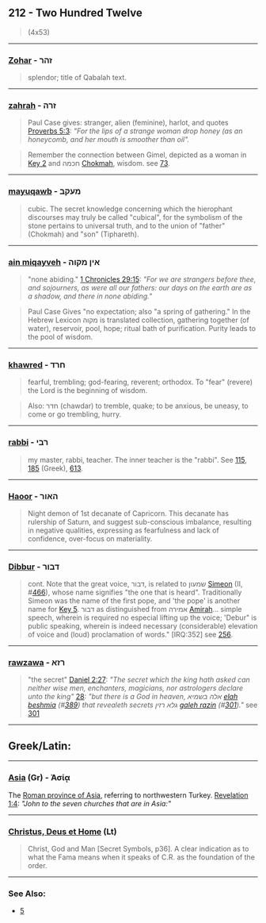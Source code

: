 ## 212 - Two Hundred Twelve
> (4x53)

---

### [Zohar](/keys/ZHR) - זהר
> splendor; title of Qabalah text.

---

### [zahrah](/keys/ZRH) - זרה
> Paul Case gives: stranger, alien (feminine), harlot, and quotes [Proverbs 5:3](http://biblehub.com/proverbs/5-3.htm): *"For the lips of a strange woman drop honey (as an honeycomb, and her mouth is smoother than oil".*

> Remember the connection between Gimel, depicted as a woman in [Key 2](2) and חכמה [Chokmah](/keys/ChKMH), wisdom. see [73](73).

---

### [mayuqawb](/keys/MOQB) - מעקב
> cubic. The secret knowledge concerning which the hierophant discourses may truly be called "cubical", for the symbolism of the stone pertains to universal truth, and to the union of "father" (Chokmah) and "son" (Tiphareth).

---

### [ain miqayveh](/keys/AIN.MQVH) - אין מקוה
> "none abiding." [1 Chronicles 29:15](http://biblehub.com/1_chronicles/29-15.htm): *"For we are strangers before thee, and sojourners, as were all our fathers: our days on the earth are as a shadow, and there in none abiding."*

> Paul Case Gives "no expectation; also "a spring of gathering." In the Hebrew Lexicon מקוה is translated collection, gathering together (of water), reservoir, pool, hope; ritual bath of purification. Purity leads to the pool of wisdom.

---

### [khawred](/keys/ChRD) - חרד
> fearful, trembling; god-fearing, reverent; orthodox. To "fear" (revere) the Lord is the beginning of wisdom.

> Also: חדר (chawdar) to tremble, quake; to be anxious, be uneasy, to come or go trembling, hurry.

---

### [rabbi](/keys/RBI) - רבי
> my master, rabbi, teacher. The inner teacher is the "rabbi". See [115](115), [185](185) (Greek), [613](613).

---

### [Haoor](/keys/HAVR) - האור
> Night demon of 1st decanate of Capricorn. This decanate has rulership of Saturn, and suggest sub-conscious imbalance, resulting in negative qualities, expressing as fearfulness and lack of confidence, over-focus on materiality.

---

### [Dibbur](/keys/DBVR) - דבור
> cont. Note that the great voice, דבור, is related to שמעון [Simeon](/keys/ShMOVN) (II, #[466](466)), whose name signifies "the one that is heard". Traditionally Simeon was the name of the first pope, and 'the pope' is another name for [Key 5](5). דבור as distinguished from אמירה [Amirah](/keys/AMIRH)... simple speech, wherein is required no especial lifting up the voice; 'Debur" is public speaking, wherein is indeed necessary (considerable) elevation of voice and (loud) proclamation of words." [IRQ:352] see [256](256).

---

### [rawzawa](/keys/RZH) - רזא
> "the secret" [Daniel 2:27](http://biblehub.com/daniel/2-27.htm): *"The secret which the king hath asked can neither wise men, enchanters, magicians, nor astrologers declare unto the king"*  [28](http://biblehub.com/daniel/2-28.htm): *"but there is a God in heaven, אלה בשמיא [elah beshmia](/keys/ALH.BShMIA) (#[389](389)) that revealeth secrets גלא רזין [galeh razin](/keys/GLA.RZIN) (#[301](301))."* see [301](301)

---

## Greek/Latin:

---

### [Asia](/greek?word=asia) (Gr) - Ἀσίᾳ
The [Roman province of Asia](https://en.wikipedia.org/wiki/Asia_(Roman_province)), referring to northwestern Turkey. [Revelation 1:4](http://biblehub.com/revelation/1-4.htm): *"John to the seven churches that are in Asia:"*

---

### [Christus, Deus et Home](/latin?word=Christus+Deus+et+Home) (Lt)
> Christ, God and Man [Secret Symbols, p36]. A clear indication as to what the Fama means when it speaks of C.R. as the foundation of the order.

---

### See Also:

- [5](5)
